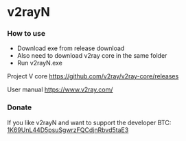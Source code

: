 # v2rayN

### How to use
- Download exe from release download
- Also need to download v2ray core in the same folder
- Run v2rayN.exe

Project V core
https://github.com/v2ray/v2ray-core/releases

User manual
https://www.v2ray.com/

### Donate
If you like v2rayN and want to support the developer
BTC: [1K69UnL44D5psuSgwrzFQCdjnRbvd5taE3](https://blockchain.info/address/1K69UnL44D5psuSgwrzFQCdjnRbvd5taE3 "1K69UnL44D5psuSgwrzFQCdjnRbvd5taE3")
